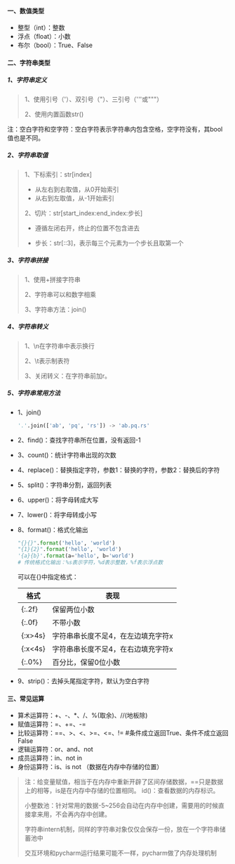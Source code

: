 #### 一、数值类型

- 整型（int）：整数
- 浮点（float）：小数
- 布尔（bool）：True、False

#### 二、字符串类型

##### 1、字符串定义

> 1、使用引号（'）、双引号（"）、三引号（'''或"""）
>
> 2、使用内置函数str()

注：空白字符和空字符：空白字符表示字符串内包含空格，空字符没有，其bool值也是不同。

##### 2、字符串取值

> 1、下标索引：str[index]
>
> - 从左右到右取值，从0开始索引
> - 从右到左取值，从-1开始索引
>
> 2、切片：str[start_index:end_index:步长]
>
> - 遵循左闭右开，终止的位置不包含进去
>
> - 步长：str[::3]，表示每三个元素为一个步长且取第一个

##### 3、字符串拼接

> 1、使用+拼接字符串
>
> 2、字符串可以和数字相乘
>
> 3、字符串方法：join()

##### 4、字符串转义

> 1、\n在字符串中表示换行
>
> 2、\t表示制表符
>
> 3、关闭转义：在字符串前加r。

##### 5、字符串常用方法

- 1、join()

  ```python
  '.'.join(['ab', 'pq', 'rs']) -> 'ab.pq.rs'
  ```

- 2、find()：查找字符串所在位置，没有返回-1

- 3、count()：统计字符串出现的次数

- 4、replace()：替换指定字符，参数1：替换的字符，参数2：替换后的字符

- 5、split()：字符串分割，返回列表

- 6、upper()：将字母转成大写

- 7、lower()：将字母转成小写

- 8、format()：格式化输出

  ```python
  "{}{}".format('hello', 'world')
  "{1}{2}".format('hello', 'world')
  '{a}{b}'.format(a='hello', b='world')
  # 传统格式化输出：%s表示字符，%d表示整数，%f表示浮点数	
  ```

  可以在{}中指定格式：

  | 格式    | 表现                               |
  | ------- | ---------------------------------- |
  | {:.2f}  | 保留两位小数                       |
  | {:.0f}  | 不带小数                           |
  | {:x>4s} | 字符串串长度不足4，在左边填充字符x |
  | {:x<4s} | 字符串串长度不足4，在右边填充字符x |
  | {:.0%}  | 百分比，保留0位小数                |

- 9、strip()：去掉头尾指定字符，默认为空白字符

#### 三、常见运算

- 算术运算符：+、-、*、/、%(取余)、//(地板除)
- 赋值运算符：=、+=、-=
- 比较运算符：==、>、<、>=、<=、!=	#条件成立返回True、条件不成立返回False
- 逻辑运算符：or、and、not
- 成员运算符：in、not in
- 身份运算符：is、is not （数据在内存中存储的位置）

> 注：给变量赋值，相当于在内存中重新开辟了区间存储数据，==只是数据上的相等，is是在内存中存储的位置相同。 id()：查看数据的内存标识。
>
> 小整数池：针对常用的数据-5~256会自动在内存中创建，需要用的时候直接拿来用，不会再内存中创建。
>
> 字符串intern机制，同样的字符串对象仅仅会保存一份，放在一个字符串储蓄池中
>
> 交互环境和pycharm运行结果可能不一样，pycharm做了内存处理机制